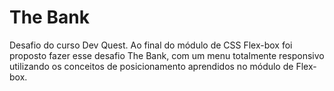 # The Bank
Desafio do curso Dev Quest.
Ao final do módulo de CSS Flex-box foi proposto fazer esse desafio The Bank, com um menu totalmente responsivo utilizando os conceitos de posicionamento aprendidos no módulo de Flex-box.
